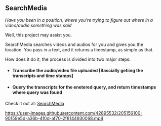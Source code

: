 ## SearchMedia

_Have you been in a position, where you're trying to figure out where in a video/audio something was said_

Well, this project may assist you.

SearchMedia searches videos and audios for you and gives you the location.
You pass in a text, and it returns a timestamp, as simple as that.

How does it do it, the process is divided into two major steps:
- #### Transcribe the audio/video file uploaded [Bascially getiing the transcripts and time stamps]
- #### Query the transcripts for the enetered query, and return timestamps where query was found

Check it out at: [SearchMedia](https://searchmedia.streamlitapp.com/)

https://user-images.githubusercontent.com/42895532/205156100-90159e5d-a36b-410d-af70-2f8144930068.mp4
